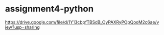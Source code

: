 # assignment4-python

https://drive.google.com/file/d/1Y13cbpfTBSdB_OyPAXRyPOpQooM2c6ae/view?usp=sharing
